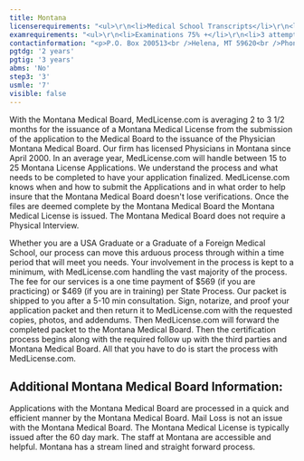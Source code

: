 ```yaml
---
title: Montana
licenserequirements: "<ul>\r\n<li>Medical School Transcripts</li>\r\n<li>Medical School Form</li>\r\n<li>All Medical Licenses</li>\r\n<li>All Internships/Residency/Fellowships</li>\r\n<li>ECFMG CVS Report</li>\r\n<li>Fifth Pathway and ECFMG Exam Chart (if 5th Pathway)</li>\r\n<li>All State and National Exams (USMLE/FLEX/NBOME/NBME)</li>\r\n<li>NPDB-HIPDB Report</li>\r\n<li>3 Physician References</li>\r\n</ul>"
examrequirements: "<ul>\r\n<li>Examinations 75% +</li>\r\n<li>3 attempt limit on Step 3 of USMLE</li>\r\n<li>7 year limit- USMLE</li>\r\n<li>2 year PGY for USA Grads</li>\r\n<li>3 year PGY for International Grads</li>\r\n<li>No 10 year rule or SPEX required</li>\r\n<li>State Exam Accepted if Pre-1975</li>\r\n</ul>"
contactinformation: "<p>P.O. Box 200513<br />Helena, MT 59620<br />Phone: (406) 841-2360<br />Fax: (406) 841-2305</p>\r\n<p><a href=\"http://boards.bsd.dli.mt.gov/med\">http://bsd.dli.mt.gov/license/bsd_boards/med_board/board_page.asp</a></p>"
pgtdg: '2 years'
pgtig: '3 years'
abms: 'No'
step3: '3'
usmle: '7'
visible: false
---
```


<p>With the Montana Medical Board, MedLicense.com is averaging 2 to 3 1/2 months for the issuance of a Montana Medical License from the submission of the application to the Medical Board to the issuance of the Physician Montana Medical Board. Our firm has licensed Physicians in Montana since April 2000. In an average year, MedLicense.com will handle between 15 to 25 Montana License Applications. We understand the process and what needs to be completed to have your application finalized. MedLicense.com knows when and how to submit the Applications and in what order to help insure that the Montana Medical Board doesn't lose verifications. Once the files are deemed complete by the Montana Medical Board the Montana Medical License is issued. The Montana Medical Board does not require a Physical Interview.</p>
<p>Whether you are a USA Graduate or a Graduate of a Foreign Medical School, our process can move this arduous process through within a time period that will meet you needs. Your involvement in the process is kept to a minimum, with MedLicense.com handling the vast majority of the process. The fee for our services is a one time payment of $569 (if you are practicing) or $469 (if you are in training) per State Process. Our packet is shipped to you after a 5-10 min consultation. Sign, notarize, and proof your application packet and then return it to MedLicense.com with the requested copies, photos, and addendums. Then MedLicense.com will forward the completed packet to the Montana Medical Board. Then the certification process begins along with the required follow up with the third parties and Montana Medical Board. All that you have to do is start the process with MedLicense.com.</p>
<h2 id="mcetoc_1ce9a7mn20">Additional Montana Medical Board Information:</h2>
<p>Applications with the Montana Medical Board are processed in a quick and efficient manner by the Montana Medical Board. Mail Loss is not an issue with the Montana Medical Board. The Montana Medical License is typically issued after the 60 day mark. The staff at Montana are accessible and helpful. Montana has a stream lined and straight forward process.</p>